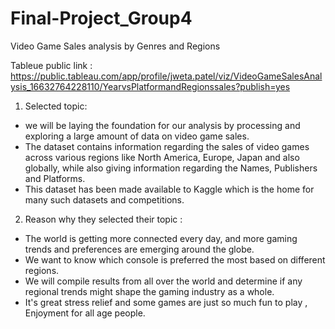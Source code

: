 # Final-Project_Group4

Video Game Sales analysis by Genres and Regions

Tableue public link : https://public.tableau.com/app/profile/jweta.patel/viz/VideoGameSalesAnalysis_16632764228110/YearvsPlatformandRegionssales?publish=yes


 1. Selected topic:
 
- we will be laying the foundation for our analysis by processing and exploring a large amount of data on video game sales.
- The dataset contains information regarding the sales of video games across various regions like North America, Europe, Japan and also globally, while also giving information regarding the Names, Publishers and Platforms. 
- This dataset has been made available to Kaggle which is the home for many such datasets and competitions.

2. Reason why they selected their topic :

- The world is getting more connected every day, and more gaming trends and preferences are emerging around the globe. 
- We want to know which console is preferred the most based on different regions. 
- We will compile results from all over the world and determine if any regional trends might shape the gaming industry as a whole.
- It's great stress relief and some games are just so much fun to play , Enjoyment for all age people.




 
